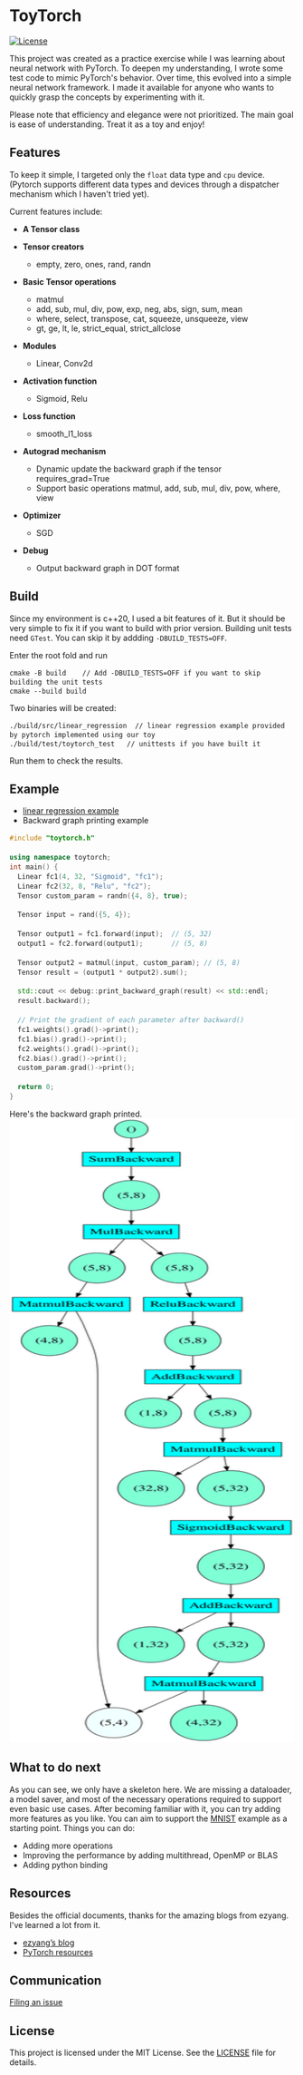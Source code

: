 # ToyTorch
[![License](https://img.shields.io/badge/license-MIT-blue.svg)](LICENSE)

This project was created as a practice exercise while I was learning about neural network with PyTorch. To deepen my understanding, I wrote some test code to mimic PyTorch's behavior. Over time, this evolved into a simple neural network framework. I made it available for anyone who wants to quickly grasp the concepts by experimenting with it. 

Please note that efficiency and elegance were not prioritized. The main goal is ease of understanding. Treat it as a toy and enjoy!

## **Features**
To keep it simple, I targeted only the `float` data type and `cpu` device. (Pytorch supports different data types and devices through a dispatcher mechanism which I haven't tried yet). 

Current features include:
- **A Tensor class**
- **Tensor creators**
  - empty, zero, ones, rand, randn
    
- **Basic Tensor operations**
  - matmul
  - add, sub, mul, div, pow, exp, neg, abs, sign, sum, mean
  - where, select, transpose, cat, squeeze, unsqueeze, view
  - gt, ge, lt, le, strict_equal, strict_allclose
    
- **Modules**
  - Linear, Conv2d
    
- **Activation function**
  - Sigmoid, Relu

- **Loss function**
  - smooth_l1_loss
    
- **Autograd mechanism**
  - Dynamic update the backward graph if the tensor requires_grad=True
  - Support basic operations matmul, add, sub, mul, div, pow, where, view
    
- **Optimizer**
  - SGD
    
- **Debug**
  - Output backward graph in DOT format

## **Build**
Since my environment is c++20, I used a bit features of it. But it should be very simple to fix it if you want to build with prior version. Building unit tests need `GTest`. You can skip it by addding `-DBUILD_TESTS=OFF`.

Enter the root fold and run
```
cmake -B build    // Add -DBUILD_TESTS=OFF if you want to skip building the unit tests
cmake --build build
```
Two binaries will be created:
```
./build/src/linear_regression  // linear regression example provided by pytorch implemented using our toy
./build/test/toytorch_test   // unittests if you have built it
```
Run them to check the results.

## **Example**
- [linear regression example](./src/linear_regression_example.cpp)
- Backward graph printing example

```c++
#include "toytorch.h"

using namespace toytorch;
int main() {
  Linear fc1(4, 32, "Sigmoid", "fc1");
  Linear fc2(32, 8, "Relu", "fc2");
  Tensor custom_param = randn({4, 8}, true);

  Tensor input = rand({5, 4});

  Tensor output1 = fc1.forward(input);  // (5, 32)
  output1 = fc2.forward(output1);       // (5, 8)

  Tensor output2 = matmul(input, custom_param); // (5, 8)
  Tensor result = (output1 * output2).sum();

  std::cout << debug::print_backward_graph(result) << std::endl;
  result.backward();

  // Print the gradient of each parameter after backward()
  fc1.weights().grad()->print();
  fc1.bias().grad()->print();
  fc2.weights().grad()->print();
  fc2.bias().grad()->print();
  custom_param.grad()->print();

  return 0;
}
```
Here's the backward graph printed.
<img src="docs/images/backward.svg" width="600" height="1100" />


## **What to do next**

As you can see, we only have a skeleton here. We are missing a dataloader, a model saver, and most of the necessary operations required to support even basic use cases. After becoming familiar with it, you can try adding more features as you like. You can aim to support the [MNIST](https://github.com/pytorch/examples/blob/main/cpp/mnist/mnist.cpp) example as a starting point. Things you can do:
- Adding more operations
- Improving the performance by adding multithread, OpenMP or BLAS
- Adding python binding

## **Resources**

Besides the official documents, thanks for the amazing blogs from ezyang. I've learned a lot from it. 

- [ezyang’s blog](http://blog.ezyang.com/category/pytorch/)
- [PyTorch resources](https://github.com/pytorch/pytorch/tree/main?tab=readme-ov-file#getting-started)

## **Communication**
[Filing an issue](https://github.com/fedom/ToyTorch/issues)

## **License**
This project is licensed under the MIT License. See the [LICENSE](./LICENSE) file for details.

